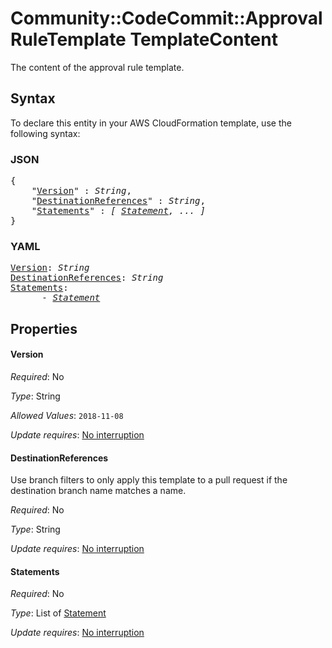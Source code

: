 # Community::CodeCommit::ApprovalRuleTemplate TemplateContent

The content of the approval rule template.

## Syntax

To declare this entity in your AWS CloudFormation template, use the following syntax:

### JSON

<pre>
{
    "<a href="#version" title="Version">Version</a>" : <i>String</i>,
    "<a href="#destinationreferences" title="DestinationReferences">DestinationReferences</a>" : <i>String</i>,
    "<a href="#statements" title="Statements">Statements</a>" : <i>[ <a href="statement.md">Statement</a>, ... ]</i>
}
</pre>

### YAML

<pre>
<a href="#version" title="Version">Version</a>: <i>String</i>
<a href="#destinationreferences" title="DestinationReferences">DestinationReferences</a>: <i>String</i>
<a href="#statements" title="Statements">Statements</a>: <i>
      - <a href="statement.md">Statement</a></i>
</pre>

## Properties

#### Version

_Required_: No

_Type_: String

_Allowed Values_: <code>2018-11-08</code>

_Update requires_: [No interruption](https://docs.aws.amazon.com/AWSCloudFormation/latest/UserGuide/using-cfn-updating-stacks-update-behaviors.html#update-no-interrupt)

#### DestinationReferences

Use branch filters to only apply this template to a pull request if the destination branch name matches a name.

_Required_: No

_Type_: String

_Update requires_: [No interruption](https://docs.aws.amazon.com/AWSCloudFormation/latest/UserGuide/using-cfn-updating-stacks-update-behaviors.html#update-no-interrupt)

#### Statements

_Required_: No

_Type_: List of <a href="statement.md">Statement</a>

_Update requires_: [No interruption](https://docs.aws.amazon.com/AWSCloudFormation/latest/UserGuide/using-cfn-updating-stacks-update-behaviors.html#update-no-interrupt)

